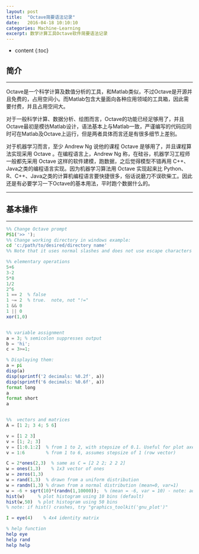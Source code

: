```yaml
---
layout: post
title:  "Octave简要语法记录"
date:   2016-04-18 10:10:10
categories: Machine-Learning
excerpt: 数学计算工具Octave软件简要语法记录
---
```


* content
{:toc} 

## 简介

---

Octave是一个科学计算及数值分析的工具，和Matlab类似，不过Octave是开源并且免费的，占用空间小。而Matlab包含大量面向各种应用领域的工具箱，因此需要付费，并且占用空间大。

对于一般科学计算、数据分析、绘图而言，Octave的功能已经足够用了，并且Octave最初是模彷Matlab设计，语法基本上与Matlab一致，严谨编写的代码应同时可在Matlab及Octave上运行，但是两者具体而言还是有很多细节上差别。

对于机器学习而言，至少 Andrew Ng 说他的课程 Octave 是够用了，并且课程算法实现采用 Octave 。在编程语言上，Andrew Ng 称，在硅谷，机器学习工程师一般都先采用 Octave 这样的软件建模，跑数据，之后觉得模型不错再用 C++、Java之类的编程语言实现。因为机器学习算法用 Octave 实现起来比 Python、R、C++、Java之类的计算机编程语言要快捷很多，俗话说磨刀不误砍柴工。因此还是有必要学习一下Octave的基本用法，平时跑个数据什么的。

---

## 基本操作

---

```Octave
%% Change Octave prompt  
PS1('>> ');
%% Change working directory in windows example:
cd 'c:/path/to/desired/directory name'
%% Note that it uses normal slashes and does not use escape characters for the empty spaces.

%% elementary operations
5+6
3-2
5*8
1/2
2^6
1 == 2  % false
1 ~= 2  % true.  note, not "!="
1 && 0
1 || 0
xor(1,0)


%% variable assignment
a = 3; % semicolon suppresses output
b = 'hi';
c = 3>=1;

% Displaying them:
a = pi
disp(a)
disp(sprintf('2 decimals: %0.2f', a))
disp(sprintf('6 decimals: %0.6f', a))
format long
a
format short
a


%%  vectors and matrices
A = [1 2; 3 4; 5 6]

v = [1 2 3]
v = [1; 2; 3]
v = [1:0.1:2]  % from 1 to 2, with stepsize of 0.1. Useful for plot axes
v = 1:6        % from 1 to 6, assumes stepsize of 1 (row vector)

C = 2*ones(2,3)  % same as C = [2 2 2; 2 2 2]
w = ones(1,3)    % 1x3 vector of ones
w = zeros(1,3)
w = rand(1,3)  % drawn from a uniform distribution 
w = randn(1,3) % drawn from a normal distribution (mean=0, var=1)
w = -6 + sqrt(10)*(randn(1,10000));  % (mean = -6, var = 10) - note: add the semicolon
hist(w)     % plot histogram using 10 bins (default)
hist(w,50)  % plot histogram using 50 bins
% note: if hist() crashes, try "graphics_toolkit('gnu_plot')" 

I = eye(4)    % 4x4 identity matrix

% help function
help eye
help rand
help help    
```

